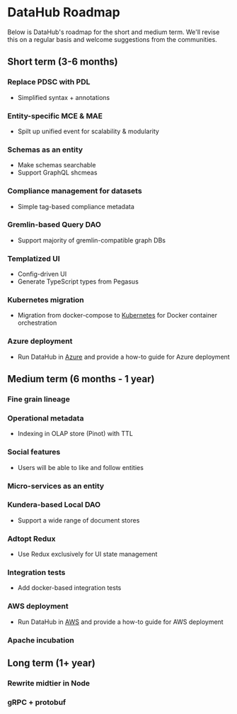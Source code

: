 # DataHub Roadmap

Below is DataHub's roadmap for the short and medium term. We'll revise this on a regular basis and welcome suggestions from the communities.

## Short term (3-6 months)
### Replace PDSC with PDL
- Simplified syntax + annotations
### Entity-specific MCE & MAE
- Spilt up unified event for scalability & modularity 
### Schemas as an entity
- Make schemas searchable
- Support GraphQL shcmeas
### Compliance management for datasets
- Simple tag-based compliance metadata
### Gremlin-based Query DAO
- Support majority of gremlin-compatible graph DBs
### Templatized UI
- Config-driven UI
- Generate TypeScript types from Pegasus 
### Kubernetes migration
- Migration from docker-compose to [Kubernetes](https://kubernetes.io/) for Docker container orchestration
### Azure deployment
- Run DataHub in [Azure](https://azure.microsoft.com/en-us/) and provide a how-to guide for Azure deployment

## Medium term (6 months - 1 year)
### Fine grain lineage
### Operational metadata
- Indexing in OLAP store (Pinot) with TTL
### Social features
- Users will be able to like and follow entities
### Micro-services as an entity
### Kundera-based Local DAO
- Support a wide range of document stores
### Adtopt Redux
- Use Redux exclusively for UI state management
### Integration tests
- Add docker-based integration tests
### AWS deployment
- Run DataHub in [AWS](https://aws.amazon.com/) and provide a how-to guide for AWS deployment
### Apache incubation

## Long term (1+ year)
### Rewrite midtier in Node
### gRPC + protobuf

